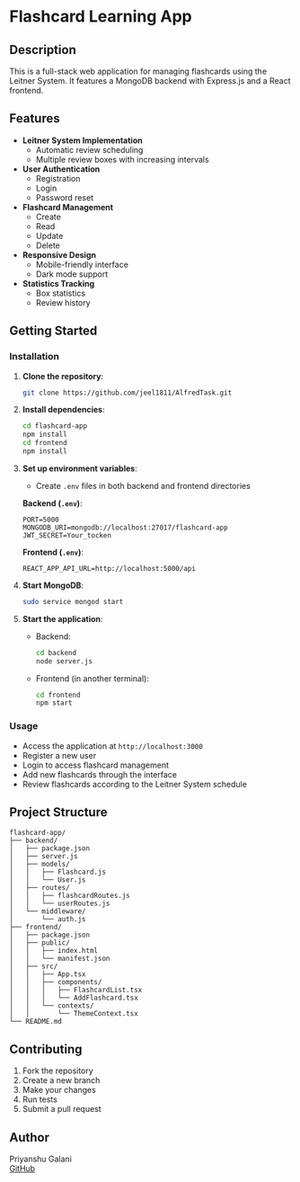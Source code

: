 # Flashcard Learning App

## Description
This is a full-stack web application for managing flashcards using the Leitner System. It features a MongoDB backend with Express.js and a React frontend.

## Features
- **Leitner System Implementation**
  - Automatic review scheduling
  - Multiple review boxes with increasing intervals
- **User Authentication**
  - Registration
  - Login
  - Password reset
- **Flashcard Management**
  - Create
  - Read
  - Update
  - Delete
- **Responsive Design**
  - Mobile-friendly interface
  - Dark mode support
- **Statistics Tracking**
  - Box statistics
  - Review history

## Getting Started

### Installation
1. **Clone the repository**:
   ```bash
   git clone https://github.com/jeel1811/AlfredTask.git
   ```
2. **Install dependencies**:
   ```bash
   cd flashcard-app
   npm install
   cd frontend
   npm install
   ```
3. **Set up environment variables**:
   - Create `.env` files in both backend and frontend directories
     
   **Backend (`.env`)**:
   ```env
   PORT=5000
   MONGODB_URI=mongodb://localhost:27017/flashcard-app
   JWT_SECRET=Your_tocken
   ```
   **Frontend (`.env`)**:
   ```env
   REACT_APP_API_URL=http://localhost:5000/api
   ```

4. **Start MongoDB**:
   ```bash
   sudo service mongod start
   ```

5. **Start the application**:
   - Backend:
     ```bash
     cd backend
     node server.js
     ```
   - Frontend (in another terminal):
     ```bash
     cd frontend
     npm start
     ```

### Usage
- Access the application at `http://localhost:3000`
- Register a new user
- Login to access flashcard management
- Add new flashcards through the interface
- Review flashcards according to the Leitner System schedule

## Project Structure
```plaintext
flashcard-app/
├── backend/
│   ├── package.json
│   ├── server.js
│   ├── models/
│   │   ├── Flashcard.js
│   │   └── User.js
│   ├── routes/
│   │   ├── flashcardRoutes.js
│   │   └── userRoutes.js
│   └── middleware/
│       └── auth.js
├── frontend/
│   ├── package.json
│   ├── public/
│   │   ├── index.html
│   │   └── manifest.json
│   ├── src/
│   │   ├── App.tsx
│   │   ├── components/
│   │   │   ├── FlashcardList.tsx
│   │   │   └── AddFlashcard.tsx
│   │   └── contexts/
│   │       └── ThemeContext.tsx
└── README.md
```

## Contributing
1. Fork the repository
2. Create a new branch
3. Make your changes
4. Run tests
5. Submit a pull request

## Author
Priyanshu Galani  
[GitHub](https://github.com/jeel1811/)
